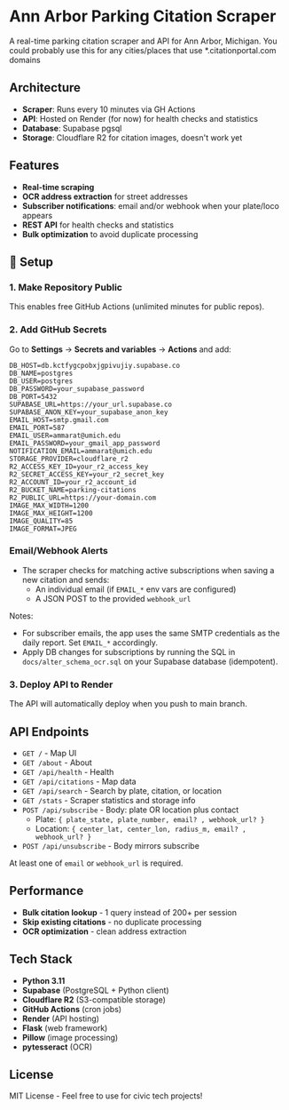 # Ann Arbor Parking Citation Scraper

A real-time parking citation scraper and API for Ann Arbor, Michigan.
You could probably use this for any cities/places that use *.citationportal.com domains

## Architecture

- **Scraper**: Runs every 10 minutes via GH Actions
- **API**: Hosted on Render (for now) for health checks and statistics
- **Database**: Supabase pgsql
- **Storage**: Cloudflare R2 for citation images, doesn't work yet

## Features

- **Real-time scraping**
- **OCR address extraction** for street addresses
- **Subscriber notifications**: email and/or webhook when your plate/loco appears
- **REST API** for health checks and statistics
- **Bulk optimization** to avoid duplicate processing

## 🔧 Setup

### 1. Make Repository Public

This enables free GitHub Actions (unlimited minutes for public repos).

### 2. Add GitHub Secrets

Go to **Settings** → **Secrets and variables** → **Actions** and add:

```
DB_HOST=db.kctfygcpobxjgpivujiy.supabase.co
DB_NAME=postgres
DB_USER=postgres
DB_PASSWORD=your_supabase_password
DB_PORT=5432
SUPABASE_URL=https://your_url.supabase.co
SUPABASE_ANON_KEY=your_supabase_anon_key
EMAIL_HOST=smtp.gmail.com
EMAIL_PORT=587
EMAIL_USER=ammarat@umich.edu
EMAIL_PASSWORD=your_gmail_app_password
NOTIFICATION_EMAIL=ammarat@umich.edu
STORAGE_PROVIDER=cloudflare_r2
R2_ACCESS_KEY_ID=your_r2_access_key
R2_SECRET_ACCESS_KEY=your_r2_secret_key
R2_ACCOUNT_ID=your_r2_account_id
R2_BUCKET_NAME=parking-citations
R2_PUBLIC_URL=https://your-domain.com
IMAGE_MAX_WIDTH=1200
IMAGE_MAX_HEIGHT=1200
IMAGE_QUALITY=85
IMAGE_FORMAT=JPEG
```

### Email/Webhook Alerts

- The scraper checks for matching active subscriptions when saving a new citation and sends:
  - An individual email (if `EMAIL_*` env vars are configured)
  - A JSON POST to the provided `webhook_url`

Notes:

- For subscriber emails, the app uses the same SMTP credentials as the daily report. Set `EMAIL_*` accordingly.
- Apply DB changes for subscriptions by running the SQL in `docs/alter_schema_ocr.sql` on your Supabase database (idempotent).

### 3. Deploy API to Render

The API will automatically deploy when you push to main branch.

## API Endpoints

- `GET /` - Map UI
- `GET /about` - About
- `GET /api/health` - Health
- `GET /api/citations` - Map data
- `GET /api/search` - Search by plate, citation, or location
- `GET /stats` - Scraper statistics and storage info
- `POST /api/subscribe` - Body: plate OR location plus contact
  - Plate: `{ plate_state, plate_number, email? , webhook_url? }`
  - Location: `{ center_lat, center_lon, radius_m, email? , webhook_url? }`
- `POST /api/unsubscribe` - Body mirrors subscribe

At least one of `email` or `webhook_url` is required.

## Performance

- **Bulk citation lookup** - 1 query instead of 200+ per session
- **Skip existing citations** - no duplicate processing
- **OCR optimization** - clean address extraction

## Tech Stack

- **Python 3.11**
- **Supabase** (PostgreSQL + Python client)
- **Cloudflare R2** (S3-compatible storage)
- **GitHub Actions** (cron jobs)
- **Render** (API hosting)
- **Flask** (web framework)
- **Pillow** (image processing)
- **pytesseract** (OCR)

## License

MIT License - Feel free to use for civic tech projects!
